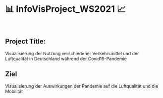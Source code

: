 # 📊 InfoVisProject_WS2021 📈 
<br/>

## Project Title: 
Visualisierung der Nutzung verschiedener Verkehrsmittel und der Luftqualität in Deutschland während der Covid19-Pandemie
<br/>

## Ziel
Visualisierung der Auswirkungen der Pandemie auf die Luftqualität und die Mobilität 
<br/>
